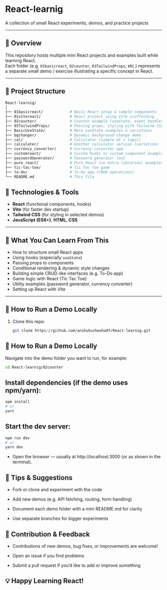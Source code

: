# React-learnig

A collection of small React experiments, demos, and practice projects

---

## 🚀 Overview

This repository hosts multiple mini React projects and examples built while learning React.  
Each folder (e.g. `01basicreact`, `02counter`, `03TailwindProps`, etc.) represents a separate small demo / exercise illustrating a specific concept in React.

---

## 📁 Project Structure

```bash
React-learnig/
│
├── 01basicreact/            # Basic React setup & sample components
├── 01vitereact/             # React project using Vite scaffolding
├── 02counter/               # Counter example (useState, event handlers)
├── 03TailwindProps/         # Passing props, styling with Tailwind CSS
├── BasicUseState/           # More useState examples & variations
├── bgchanger/               # Dynamic background change demo
├── cal/                     # Calculator (simple UI + logic)
├── calculater/              # Another calculator version (variation)
├── currency_converter/      # Currency converter app
├── customreact/             # Custom hooks or custom component examples
├── passwordGenerator/       # Password generator tool
├── pure_react/              # Pure React (no extra libraries) examples
├── tic-tac-toe/             # Tic Tac Toe game
├── to-do/                   # To-Do app (CRUD operations)
└── README.md                # This file

```

## 🧰 Technologies & Tools

- **React** (functional components, hooks)  
- **Vite** (for faster dev startup)  
- **Tailwind CSS** (for styling in selected demos)  
- **JavaScript (ES6+)**, **HTML**, **CSS**

---

## 🎯 What You Can Learn From This

- How to structure small React apps  
- Using hooks (especially `useState`)  
- Passing props to components  
- Conditional rendering & dynamic style changes  
- Building simple CRUD-like interfaces (e.g. To-Do app)  
- Game logic with React (Tic Tac Toe)  
- Utility examples (password generator, currency converter)  
- Setting up React with Vite  

---

## 🧩 How to Run a Demo Locally

1. Clone this repo:
   ```bash
   git clone https://github.com/anshukushwaha07/React-learnig.git

## 🧩 How to Run a Demo Locally

Navigate into the demo folder you want to run, for example:

```bash
cd React-learnig/02counter
```

## Install dependencies (if the demo uses npm/yarn):

```bash
npm install
# or
yarn
```
## Start the dev server:

```bash
npm run dev
# or
yarn dev

```

- Open the browser — usually at http://localhost:3000 (or as shown in the terminal).

## 📝 Tips & Suggestions

- Fork or clone and experiment with the code

- Add new demos (e.g. API fetching, routing, form handling)

- Document each demo folder with a mini README.md for clarity

- Use separate branches for bigger experiments

## 🙏 Contribution & Feedback

- Contributions of new demos, bug fixes, or improvements are welcome!

- Open an issue if you find problems

- Submit a pull request if you’d like to add or improve something

## 💡 Happy Learning React!